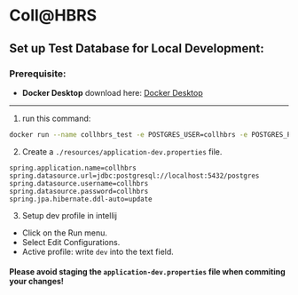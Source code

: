 # Coll@HBRS

## Set up Test Database for Local Development:

### Prerequisite:
- **Docker Desktop** download here: [Docker Desktop](https://www.docker.com/products/docker-desktop/)

---

1. run this command:

```bash
docker run --name collhbrs_test -e POSTGRES_USER=collhbrs -e POSTGRES_PASSWORD=collhbrs -d -p 5432:5432 postgres
```

2. Create a `./resources/application-dev.properties` file.

```properties
spring.application.name=collhbrs
spring.datasource.url=jdbc:postgresql://localhost:5432/postgres
spring.datasource.username=collhbrs
spring.datasource.password=collhbrs
spring.jpa.hibernate.ddl-auto=update
```

3. Setup dev profile in intellij

- Click on the Run menu.
- Select Edit Configurations.
- Active profile: write `dev` into the text field.

#### Please avoid staging the `application-dev.properties` file when commiting your changes!